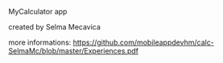 MyCalculator app

created by Selma Mecavica

more informations: https://github.com/mobileappdevhm/calc-SelmaMc/blob/master/Experiences.pdf 
